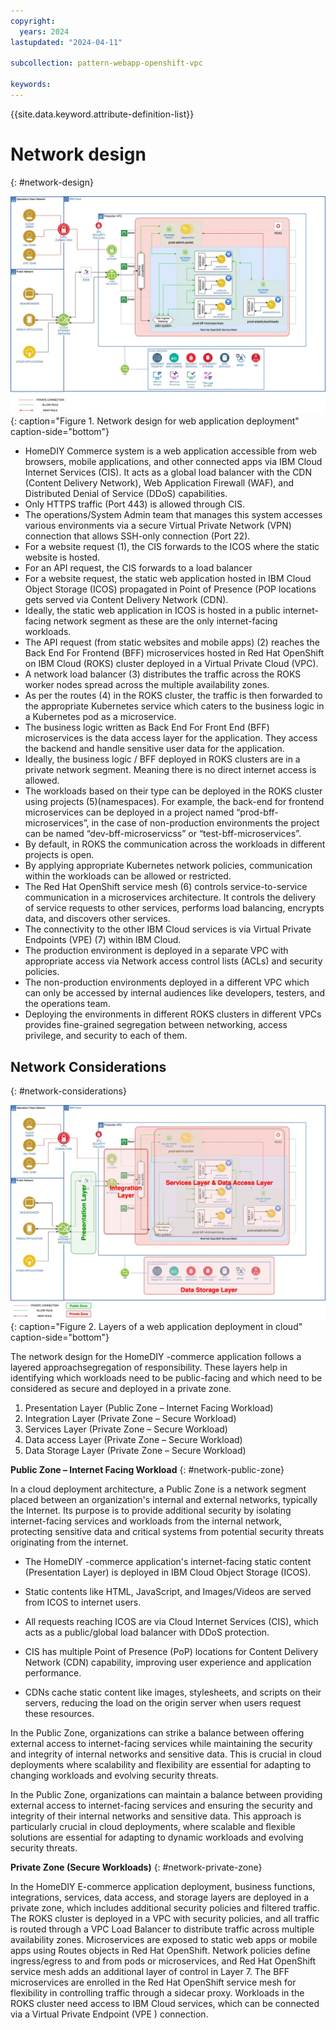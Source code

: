 ```yaml
---
copyright:
  years: 2024
lastupdated: "2024-04-11"

subcollection: pattern-webapp-openshift-vpc

keywords:
---
```

{{site.data.keyword.attribute-definition-list}}

# Network design
{: #network-design}

![A diagram of a computer Description automatically generated](image/2b4a6209bfdd026fbdbe4b80d5a0613d.jpg){: caption="Figure 1. Network design for web application deployment" caption-side="bottom"}


- HomeDIY Commerce system is a web application accessible from web browsers, mobile applications, and other connected apps via IBM Cloud Internet Services (CIS). It acts as a global load balancer with the CDN (Content Delivery Network), Web Application Firewall (WAF), and Distributed Denial of Service (DDoS) capabilities.
- Only HTTPS traffic (Port 443) is allowed through CIS.
- The operations/System Admin team that manages this system accesses various environments via a secure Virtual Private Network (VPN) connection that allows SSH-only connection (Port 22).
- For a website request (1), the CIS forwards to the ICOS where the static website is hosted.
- For an API request, the CIS forwards to a load balancer
- For a website request, the static web application hosted in IBM Cloud Object Storage (ICOS) propagated in Point of Presence (POP locations gets served via Content Delivery Network (CDN).
- Ideally, the static web application in ICOS is hosted in a public internet-facing network segment as these are the only internet-facing workloads.
- The API request (from static websites and mobile apps) (2) reaches the Back End For Frontend (BFF) microservices hosted in Red Hat OpenShift on IBM Cloud (ROKS) cluster deployed in a Virtual Private Cloud (VPC).
- A network load balancer (3) distributes the traffic across the ROKS worker nodes spread across the multiple availability zones.
- As per the routes (4) in the ROKS cluster, the traffic is then forwarded to the appropriate Kubernetes service which caters to the business logic in a Kubernetes pod as a microservice.
- The business logic written as Back End For Front End (BFF) microservices is the data access layer for the application. They access the backend and handle sensitive user data for the application.
- Ideally, the business logic / BFF deployed in ROKS clusters are in a private network segment. Meaning there is no direct internet access is allowed.
- The workloads based on their type can be deployed in the ROKS cluster using projects (5)(namespaces). For example, the back-end for frontend microservices can be deployed in a project named “prod-bff-microservices”, in the case of non-production environments the project can be named “dev-bff-microservicss” or “test-bff-microservices”.
- By default, in ROKS the communication across the workloads in different projects is open.
- By applying appropriate Kubernetes network policies, communication within the workloads can be allowed or restricted.
- The Red Hat OpenShift service mesh (6) controls service-to-service communication in a microservices architecture. It controls the delivery of service requests to other services, performs load balancing, encrypts data, and discovers other services.
- The connectivity to the other IBM Cloud services is via Virtual Private Endpoints (VPE) (7) within IBM Cloud.
- The production environment is deployed in a separate VPC with appropriate access via Network access control lists (ACLs) and security policies.
- The non-production environments deployed in a different VPC which can only be accessed by internal audiences like developers, testers, and the operations team.
- Deploying the environments in different ROKS clusters in different VPCs provides fine-grained segregation between networking, access privilege, and security to each of them.

## Network Considerations
{: #network-considerations}

![A diagram of a computer Description automatically generated](image/55f9ee84834c07de05839fd7fb39d2ce.jpg){: caption="Figure 2. Layers of a web application deployment in cloud" caption-side="bottom"}

The network design for the HomeDIY -commerce application follows a layered approachsegregation of responsibility. These layers help in identifying which workloads need to be public-facing and which need to be considered as secure and deployed in a private zone.

1. Presentation Layer (Public Zone – Internet Facing Workload)
2. Integration Layer (Private Zone – Secure Workload)
3. Services Layer (Private Zone – Secure Workload)
4. Data access Layer (Private Zone – Secure Workload)
5. Data Storage Layer (Private Zone – Secure Workload)

**Public Zone – Internet Facing Workload**
{: #network-public-zone}

In a cloud deployment architecture, a Public Zone is a network segment placed between an organization's internal and external networks, typically the Internet. Its purpose is to provide additional security by isolating internet-facing services and workloads from the internal network, protecting sensitive data and critical systems from potential security threats originating from the internet.

- The HomeDIY -commerce application's internet-facing static content (Presentation Layer) is deployed in IBM Cloud Object Storage (ICOS).

- Static contents like HTML, JavaScript, and Images/Videos are served from ICOS to internet users.

- All requests reaching ICOS are via Cloud Internet Services (CIS), which acts as a public/global load balancer with DDoS protection.

- CIS has multiple Point of Presence (PoP) locations for Content Delivery Network (CDN) capability, improving user experience and application performance.

- CDNs cache static content like images, stylesheets, and scripts on their servers, reducing the load on the origin server when users request these resources.

In the Public Zone, organizations can strike a balance between offering external access to internet-facing services while maintaining the security and integrity of internal networks and sensitive data. This is crucial in cloud deployments where scalability and flexibility are essential for adapting to changing workloads and evolving security threats.

In the Public Zone, organizations can maintain a balance between providing external access to internet-facing services and ensuring the security and integrity of their internal networks and sensitive data. This approach is particularly crucial in cloud deployments, where scalable and flexible solutions are essential for adapting to dynamic workloads and evolving security threats.


**Private Zone (Secure Workloads)**
{: #network-private-zone}

In the HomeDIY E-commerce application deployment, business functions, integrations, services, data access, and storage layers are deployed in a private zone, which includes additional security policies and filtered traffic. The ROKS cluster is deployed in a VPC with security policies, and all traffic is routed through a VPC Load Balancer to distribute traffic across multiple availability zones. Microservices are exposed to static web apps or mobile apps using Routes objects in Red Hat OpenShift. Network policies define ingress/egress to and from pods or microservices, and Red Hat OpenShift service mesh adds an additional layer of control in Layer 7. The BFF microservices are enrolled in the Red Hat OpenShift service mesh for flexibility in controlling traffic through a sidecar proxy. Workloads in the ROKS cluster need access to IBM Cloud services, which can be connected via a Virtual Private Endpoint (VPE ) connection.
